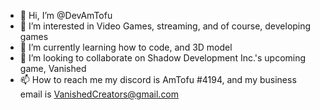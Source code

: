 - 👋 Hi, I’m @DevAmTofu
- 👀 I’m interested in Video Games, streaming, and of course, developing games
- 🌱 I’m currently learning how to code, and 3D model
- 💞️ I’m looking to collaborate on Shadow Development Inc.'s upcoming game, Vanished
- 📫 How to reach me my discord is AmTofu #4194, and my business email is VanishedCreators@gmail.com

<!---
DevAmTofu/DevAmTofu is a ✨ special ✨ repository because its `README.md` (this file) appears on your GitHub profile.
You can click the Preview link to take a look at your changes.
--->
